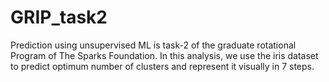 # GRIP_task2
Prediction using unsupervised ML is task-2 of the graduate rotational Program of The Sparks Foundation. In this analysis, we use the iris dataset to predict optimum number of clusters and represent it visually in 7 steps.
